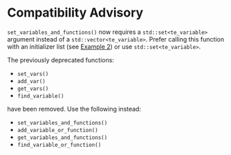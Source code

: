 # Compatibility Advisory

`set_variables_and_functions()` now requires a `std::set<te_variable>` argument instead of a
`std::vector<te_variable>`. Prefer calling this function with an initializer list (see [Example 2](Examples.md))
or use `std::set<te_variable>`.

The previously deprecated functions:

- `set_vars()`
- `add_var()`
- `get_vars()`
- `find_variable()`

have been removed. Use the following instead:

- `set_variables_and_functions()`
- `add_variable_or_function()`
- `get_variables_and_functions()`
- `find_variable_or_function()`
